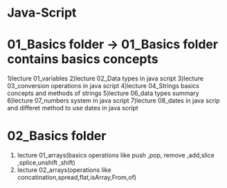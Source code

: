 # Java-Script

# 01_Basics folder -> 01_Basics folder contains basics concepts 

1)lecture 01_variables
2)lecture 02_Data types in java script
3)lecture 03_conversion operations in java script
4)lecture 04_Strings basics concepts and methods of strings 
5)lecture 06_data types summary
6)lecture 07_numbers system in java script 
7)lecture 08_dates in java scrip and differet method to use dates in java script

# 02_Basics folder
1) lecture 01_arrays(basics operations like push ,pop, remove ,add,slice ,splice,unshift ,shift)
2) lecture 02_arrays(operations like concatination,spread,flat,isArray,From,of)
